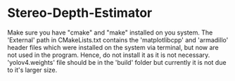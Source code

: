 # Stereo-Depth-Estimator
Make sure you have "cmake" and "make" installed on you system.
The 'External' path in CMakeLists.txt contains the 'matplotlibcpp' and 'armadillo' header files which were installed on the system via terminal, but now are not used in the program. Hence, do not install it as it is not necessary.
'yolov4.weights' file should be in the 'build' folder but currently it is not due to it's larger size.
